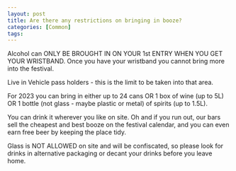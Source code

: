 ```yaml
---
layout: post
title: Are there any restrictions on bringing in booze?
categories: [Common]
tags: 
---
```


Alcohol can ONLY BE BROUGHT IN ON YOUR 1st ENTRY WHEN YOU GET YOUR WRISTBAND. Once you have your wristband you cannot bring more into the festival.

Live in Vehicle pass holders - this is the limit to be taken into that area.

For 2023 you can bring in either up to 24 cans OR 1 box of wine (up to 5L) OR 1 bottle (not glass - maybe plastic or metal) of spirits (up to 1.5L).

You can drink it wherever you like on site. Oh and if you run out, our bars sell the cheapest and best booze on the festival calendar, and you can even earn free beer by keeping the place tidy.

Glass is NOT ALLOWED on site and will be confiscated, so please look for drinks in alternative packaging or decant your drinks before you leave home.